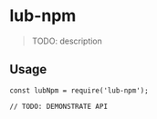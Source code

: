 # lub-npm

> TODO: description

## Usage

```
const lubNpm = require('lub-npm');

// TODO: DEMONSTRATE API
```

